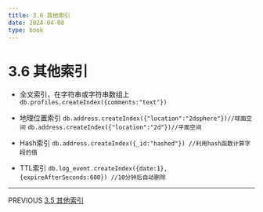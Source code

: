 ```yaml
---
title: 3.6 其他索引
date: 2024-04-08
type: book
---
```

# 3.6 其他索引
- 全文索引，在字符串或字符串数组上
`db.profiles.createIndex({comments:"text"})`

- 地理位置索引
`db.address.createIndex({"location":"2dsphere"})//球面空间`	
`db.address.createIndex({"location":"2d"})//平面空间`

- Hash索引
`db.address.createIndex({_id:"hashed"}) //利用hash函数计算字段的值`

- TTL索引
`db.log_event.createIndex({date:1},{expireAfterSeconds:600}) //10分钟后自动删除`

---
PREVIOUS
[3.5 其他索引](https://github.com/pipipanini/starter-hugo-academic/blob/main/content/courses/BigDataStorage/chapter3/3.5%20%E6%95%B0%E7%BB%84%E7%9A%84%E5%A4%9A%E9%94%AE%E7%B4%A2%E5%BC%95.md)
